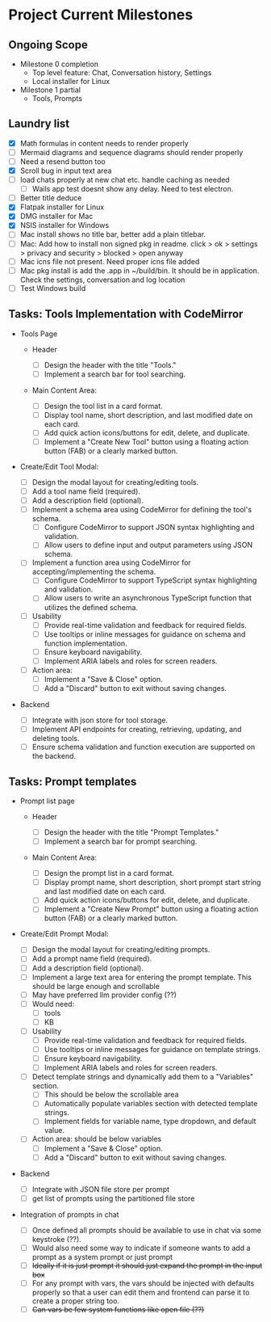 # Project Current Milestones

## Ongoing Scope

- Milestone 0 completion
  - Top level feature: Chat, Conversation history, Settings
  - Local installer for Linux
- Milestone 1 partial
  - Tools, Prompts

## Laundry list

- [x] Math formulas in content needs to render properly
- [ ] Mermaid diagrams and sequence diagrams should render properly
- [ ] Need a resend button too
- [x] Scroll bug in input text area
- [ ] load chats properly at new chat etc. handle caching as needed
  - [ ] Wails app test doesnt show any delay. Need to test electron.
- [ ] Better title deduce
- [x] Flatpak installer for Linux
- [x] DMG installer for Mac
- [x] NSIS installer for Windows
- [ ] Mac install shows no title bar, better add a plain titlebar.
- [ ] Mac: Add how to install non signed pkg in readme. click > ok > settings > privacy and security > blocked > open anyway
- [ ] Mac icns file not present. Need proper icns file added
- [ ] Mac pkg install is add the .app in ~/build/bin. It should be in application. Check the settings, conversation and log location
- [ ] Test Windows build

## Tasks: Tools Implementation with CodeMirror

- Tools Page

  - Header

    - [ ] Design the header with the title "Tools."
    - [ ] Implement a search bar for tool searching.

  - Main Content Area:

    - [ ] Design the tool list in a card format.
    - [ ] Display tool name, short description, and last modified date on each card.
    - [ ] Add quick action icons/buttons for edit, delete, and duplicate.
    - [ ] Implement a "Create New Tool" button using a floating action button (FAB) or a clearly marked button.

- Create/Edit Tool Modal:

  - [ ] Design the modal layout for creating/editing tools.
  - [ ] Add a tool name field (required).
  - [ ] Add a description field (optional).
  - [ ] Implement a schema area using CodeMirror for defining the tool's schema.
    - [ ] Configure CodeMirror to support JSON syntax highlighting and validation.
    - [ ] Allow users to define input and output parameters using JSON schema.
  - [ ] Implement a function area using CodeMirror for accepting/implementing the schema.
    - [ ] Configure CodeMirror to support TypeScript syntax highlighting and validation.
    - [ ] Allow users to write an asynchronous TypeScript function that utilizes the defined schema.
  - [ ] Usability
    - [ ] Provide real-time validation and feedback for required fields.
    - [ ] Use tooltips or inline messages for guidance on schema and function implementation.
    - [ ] Ensure keyboard navigability.
    - [ ] Implement ARIA labels and roles for screen readers.
  - [ ] Action area:
    - [ ] Implement a "Save & Close" option.
    - [ ] Add a "Discard" button to exit without saving changes.

- Backend

  - [ ] Integrate with json store for tool storage.
  - [ ] Implement API endpoints for creating, retrieving, updating, and deleting tools.
  - [ ] Ensure schema validation and function execution are supported on the backend.

## Tasks: Prompt templates

- Prompt list page

  - Header

    - [ ] Design the header with the title "Prompt Templates."
    - [ ] Implement a search bar for prompt searching.

  - Main Content Area:

    - [ ] Design the prompt list in a card format.
    - [ ] Display prompt name, short description, short prompt start string and last modified date on each card.
    - [ ] Add quick action icons/buttons for edit, delete, and duplicate.
    - [ ] Implement a "Create New Prompt" button using a floating action button (FAB) or a clearly marked button.

- Create/Edit Prompt Modal:

  - [ ] Design the modal layout for creating/editing prompts.
  - [ ] Add a prompt name field (required).
  - [ ] Add a description field (optional).
  - [ ] Implement a large text area for entering the prompt template. This should be large enough and scrollable
  - [ ] May have preferred llm provider config (??)
  - [ ] Would need:
    - [ ] tools
    - [ ] KB
  - [ ] Usability
    - [ ] Provide real-time validation and feedback for required fields.
    - [ ] Use tooltips or inline messages for guidance on template strings.
    - [ ] Ensure keyboard navigability.
    - [ ] Implement ARIA labels and roles for screen readers.
  - [ ] Detect template strings and dynamically add them to a "Variables" section.
    - [ ] This should be below the scrollable area
    - [ ] Automatically populate variables section with detected template strings.
    - [ ] Implement fields for variable name, type dropdown, and default value.
  - [ ] Action area: should be below variables
    - [ ] Implement a "Save & Close" option.
    - [ ] Add a "Discard" button to exit without saving changes.

- Backend

  - [ ] Integrate with JSON file store per prompt
  - [ ] get list of prompts using the partitioned file store

- Integration of prompts in chat
  - [ ] Once defined all prompts should be available to use in chat via some keystroke (??).
  - [ ] Would also need some way to indicate if someone wants to add a prompt as a system prompt or just prompt
  - [ ] ~~Ideally if it is just prompt it should just expand the prompt in the input box~~
  - [ ] For any prompt with vars, the vars should be injected with defaults properly so that a user can edit them and frontend can parse it to create a proper string too.
  - [ ] ~~Can vars be few system functions like open file (??)~~
